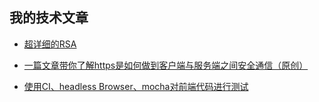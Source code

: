 ## 我的技术文章
* [超详细的RSA](https://github.com/channg/my/blob/master/RSA.md)

* [一篇文章带你了解https是如何做到客户端与服务端之间安全通信（原创）](https://www.funens.com/2018/05/09/%E4%B8%80%E7%AF%87%E6%96%87%E7%AB%A0%E5%B8%A6%E4%BD%A0%E4%BA%86%E8%A7%A3https%E6%98%AF%E5%A6%82%E4%BD%95%E5%81%9A%E5%88%B0%E5%AE%A2%E6%88%B7%E7%AB%AF%E4%B8%8E%E6%9C%8D%E5%8A%A1%E7%AB%AF%E4%B9%8B%E9%97%B4%E5%AE%89%E5%85%A8%E9%80%9A%E4%BF%A1/)
* [使用CI、headless Browser、mocha对前端代码进行测试](https://www.funens.com/2018/07/18/%E4%BD%BF%E7%94%A8CI%E3%80%81headless-Browser%E3%80%81mocha%E5%AF%B9%E5%89%8D%E7%AB%AF%E4%BB%A3%E7%A0%81%E8%BF%9B%E8%A1%8C%E6%B5%8B%E8%AF%95/)

